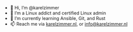 - 👋 Hi, I’m @karelzimmer
- 👀 I’m a Linux addict and certified Linux admin
- 🌱 I’m currently learning Ansible, Git, and Rust
- 📫 Reach me via [karelzimmer.nl](https://karelzimmer.nl), or info@karelzimmer.nl

<!---
karelzimmer/karelzimmer is a ✨ special ✨ repository because its `README.md` (this file) appears on your GitHub profile.
You can click the Preview link to take a look at your changes.
--->
